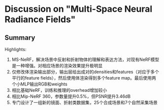 # Discussion on "Multi-Space Neural Radiance Fields"

## Summary

Highlights:
1. MS-NeRF，解决场景中反射和折射物体的理解和表达方法，对现有NeRF模型是一种增强。对相应场景的渲染效果提升极明显
2. 仅修改体渲染输出部分，输出层给出成对的densities和features（对应于多个平行的feature fields），然后使用体渲染得到多个feature map。最后使用两个小MLP输出RGB和weights
3. 相比基础NeRF，训练和推理的overhead增加较小
4. 相比Mip-NeRF 360，参数量提升0.5%，但PSNR提升3.46dB
5. 专门设计了一组新的镜面、折射类数据集，25个合成场景和7个自然采集场景
